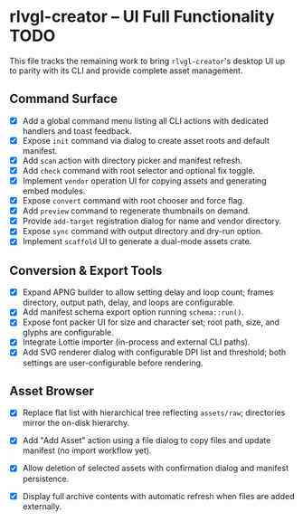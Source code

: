# rlvgl-creator – UI Full Functionality TODO

This file tracks the remaining work to bring `rlvgl-creator`'s desktop UI up to parity with its CLI and provide complete asset management.

## Command Surface
- [x] Add a global command menu listing all CLI actions with dedicated handlers and toast feedback.
- [x] Expose `init` command via dialog to create asset roots and default manifest.
- [x] Add `scan` action with directory picker and manifest refresh.
- [x] Add `check` command with root selector and optional fix toggle.
- [x] Implement `vendor` operation UI for copying assets and generating embed modules.
- [x] Expose `convert` command with root chooser and force flag.
- [x] Add `preview` command to regenerate thumbnails on demand.
- [x] Provide `add-target` registration dialog for name and vendor directory.
- [x] Expose `sync` command with output directory and dry-run option.
- [x] Implement `scaffold` UI to generate a dual-mode assets crate.

## Conversion & Export Tools
- [x] Expand APNG builder to allow setting delay and loop count; frames directory,
      output path, delay, and loops are configurable.
- [x] Add manifest schema export option running `schema::run()`.
- [x] Expose font packer UI for size and character set; root path,
      size, and glyphs are configurable.
- [x] Integrate Lottie importer (in-process and external CLI paths).
 - [x] Add SVG renderer dialog with configurable DPI list and threshold; both settings are user-configurable before rendering.

## Asset Browser
- [x] Replace flat list with hierarchical tree reflecting `assets/raw`; directories mirror the on-disk hierarchy.
- [x] Add "Add Asset" action using a file dialog to copy files and update manifest
      (no import workflow yet).
- [x] Allow deletion of selected assets with confirmation dialog and manifest persistence.
- [x] Display full archive contents with automatic refresh when files are added externally.

